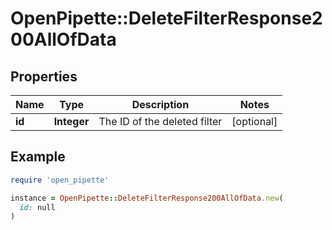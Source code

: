 # OpenPipette::DeleteFilterResponse200AllOfData

## Properties

| Name | Type | Description | Notes |
| ---- | ---- | ----------- | ----- |
| **id** | **Integer** | The ID of the deleted filter | [optional] |

## Example

```ruby
require 'open_pipette'

instance = OpenPipette::DeleteFilterResponse200AllOfData.new(
  id: null
)
```


